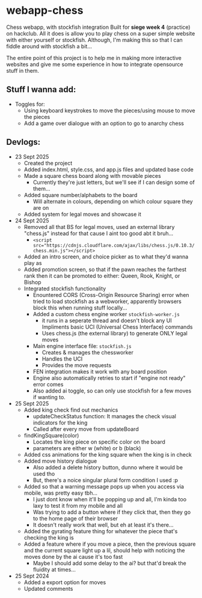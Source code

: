 # webapp-chess
Chess webapp, with stockfish integration
Built for **siege week 4** (practice) on hackclub. All it does is allow you to play chess on a super simple website with either yourself or stockfish. Although, I'm making this so that I can fiddle around with stockfish a bit...

The entire point of this project is to help me in making more interactive websites and give me some experience in how to integrate opensource stuff in them.

## Stuff I wanna add:
- Toggles for:
    - Using keyboard keystrokes to move the pieces/using mouse to move the pieces
    - Add a game over dialogue with an option to go to anarchy chess

## Devlogs:
- 23 Sept 2025
    - Created the project
    - Added index.html, style.css, and app.js files and updated base code
    - Made a square chess board along with movable pieces
        - Currently they're just letters, but we'll see if I can design some of them...
    - Added square number/alphabets to the board
        - Will alternate in colours, depending on which colour square they are on
    - Added system for legal moves and showcase it
- 24 Sept 2025
    - Removed all that BS for legal moves, used an external library "chess.js" instead for that cause I aint too good abt it bruh...
        - ```<script src="https://cdnjs.cloudflare.com/ajax/libs/chess.js/0.10.3/chess.min.js"></script>```
    - Added an intro screen, and choice picker as to what they'd wanna play as
    - Added promotion screen, so that if the pawn reaches the farthest rank then it can be promoted to either: Queen, Rook, Knight, or Bishop
    - Integrated stockfish functionality
        - Enountered CORS (Cross-Origin Resource Sharing) error when tried to load stockfish as a webworker, apparently browsers block this when running stuff locally...
        - Added a custom chess engine worker ```stockfish-worker.js``` 
            - it runs in a seperate thread and doesn't block any UI
            Impliments basic UCI (Universal Chess Interface) commands
            - Uses chess.js (the external library) to generate ONLY legal moves
        - Main engine interface file: ```stockfish.js```
            - Creates & manages the chessworker
            - Handles the UCI
            - Provides the move requests
        - FEN integration makes it work with any board position
        - Engine also automatically retries to start if "engine not ready" error comes
        - Also added ai toggle, so can only use stockfish for a few moves if wanting to.
- 25 Sept 2025
    - Added king check find out mechanics
        - updateCheckStatus function: It manages the check visual indicators for the king
        - Called after every move from updateBoard
    - findKingSquare(color)
        - Locates the king piece on specific color on the board
        - parameters are either w (white) or b (black)
    - Added css animations for the king square when the king is in check
    - Added move history dialogue
        - Also added a delete history button, dunno where it would be used tho
        - But, there's a noice singular plural form condition I used :p
    - Added so that a warning message pops up when you access via mobile, was pretty easy tbh...
        - I just dont know when it'll be popping up and all, I'm kinda too laxy to test it from my mobile and all
        - Was trying to add a button where if they click that, then they go to the home page of their browser
        - It doesn't really work that well, but eh at least it's there...
    - Added the gyrating feature thing for whatever the piece that's checking the king is
    - Added a feature where if you move a piece, then the previous square and the current square light up a lil, should help with noticing the moves done by the ai cause it's too fast
        - Maybe I should add some delay to the ai? but that'd break the fluidity at times...
- 25 Sept 2024
    - Added a export option for moves
    - Updated comments